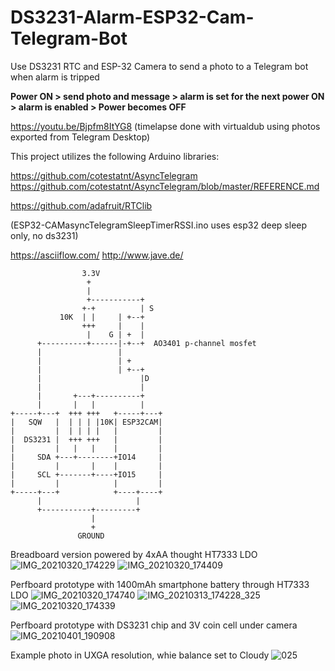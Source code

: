 # DS3231-Alarm-ESP32-Cam-Telegram-Bot
Use DS3231 RTC and ESP-32 Camera to send a photo to a Telegram bot when alarm is tripped

**Power ON > send photo and message > alarm is set for the next power ON > alarm is enabled > Power becomes OFF**

https://youtu.be/Bjpfm8ItYG8 (timelapse done with virtualdub using photos exported from Telegram Desktop)

This project utilizes the following Arduino libraries:

https://github.com/cotestatnt/AsyncTelegram
https://github.com/cotestatnt/AsyncTelegram/blob/master/REFERENCE.md

https://github.com/adafruit/RTClib

(ESP32-CAMasyncTelegramSleepTimerRSSI.ino uses esp32 deep sleep only, no ds3231)

https://asciiflow.com/ http://www.jave.de/

                    3.3V
                     +
                     |
                     +-----------+
                    +-+          | S
               10K  | |     | +--+
                    +++     |    |
                     |    G | +  |
          +----------+------|-+--+  AO3401 p-channel mosfet
          |                 |
          |                 | +
          |                 | +--+
          |                      |D
          |                      |
          |       +---+----------+
          |       |   |          |
    +-----+---+  +++ +++   +-----+---+
    |   SQW   |  | | | |10K| ESP32CAM|
    |         |  | | | |   |         |
    |  DS3231 |  +++ +++   |         |
    |         |   |   |    |         |
    |     SDA +---+--------+IO14     |
    |         |       |    |         |
    |     SCL +-------+----+IO15     |
    |         |            |         |
    +-----+---+            +----+----+
          |                     |
          +-----------+---------+
                      |
                      +
                   GROUND
       
       
Breadboard version powered by 4xAA thought HT7333 LDO
![IMG_20210320_174229](https://user-images.githubusercontent.com/36670323/111881687-9fe51180-89a9-11eb-8e13-eee7080ce82a.jpg)
![IMG_20210320_174409](https://user-images.githubusercontent.com/36670323/111881694-a70c1f80-89a9-11eb-85df-20c2ff99e3ca.jpg)



Perfboard prototype with 1400mAh smartphone battery through HT7333 LDO
![IMG_20210320_174740](https://user-images.githubusercontent.com/36670323/111881698-aa071000-89a9-11eb-863c-77b2024d56d9.jpg)
![IMG_20210313_174228_325](https://user-images.githubusercontent.com/36670323/111881685-9e1b4e00-89a9-11eb-9b39-cc6922773858.jpg)
![IMG_20210320_174339](https://user-images.githubusercontent.com/36670323/111881689-a2476b80-89a9-11eb-8b6d-d4bba25b7ac0.jpg)



Perfboard prototype with DS3231 chip and 3V coin cell under camera
![IMG_20210401_190908](https://user-images.githubusercontent.com/36670323/113352073-b6895200-9333-11eb-9c54-8ee7d324806d.jpg)



Example photo in UXGA resolution, whie balance set to Cloudy
![025](https://user-images.githubusercontent.com/36670323/111881804-2568c180-89aa-11eb-9ecb-3f1ee945ff0e.jpg)
